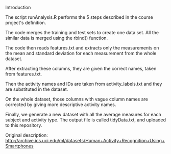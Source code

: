 Introduction

The script runAnalysis.R performs the 5 steps described in the course project's definition.

The code merges the training and test sets to create one data set. All the similar data is merged using the rbind() function. 

The code then reads features.txt and extracts only the measurements on the mean and standard deviation for each measurement from the whole dataset. 

After extracting these columns, they are given the correct names, taken from features.txt.

Then the activity names and IDs are taken from activity_labels.txt and they are substituted in the dataset.

On the whole dataset, those columns with vague column names are corrected by giving more descriptive activity names.

Finally, we generate a new dataset with all the average measures for each subject and activity type. The output file is called tidyData.txt, and uploaded to this repository.

Original description: http://archive.ics.uci.edu/ml/datasets/Human+Activity+Recognition+Using+Smartphones
